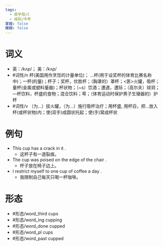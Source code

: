 ```yaml
---
tags:
  - 首字母/C
  - 级别/中考
掌握: false
模糊: false
---
```

# 词义
- 英：/kʌp/； 美：/kʌp/
- #词性/n  杯(美国用作烹饪的计量单位)； …杯(用于设奖杯的体育比赛名称中)；一杯(的量)；杯子；奖杯，优胜杯；（胸罩的）罩杯；<医>火罐，吸杯；量杯(金属或塑料量器)；杯状物；（~s）饮酒；遭遇，遭际；（高尔夫）球洞；—杯饮料，杯盛的食物；混合饮料；萼；（体育运动时保护男子生殖器的）护杯
- #词性/v  （为…）拔火罐，（为…）施行吸杯治疗；用杯盛, 用杯舀，把…放入杯(或杯状物)内；使(双手)成圆状托起；使(手)窝成杯状
# 例句
- This cup has a crack in it .
	- 这杯子有一道裂痕。
- The cup was poised on the edge of the chair .
	- 杯子放在椅子边上。
- I restrict myself to one cup of coffee a day .
	- 我限制自己每天只喝一杯咖啡。
# 形态
- #形态/word_third cups
- #形态/word_ing cupping
- #形态/word_done cupped
- #形态/word_pl cups
- #形态/word_past cupped
